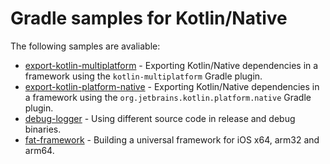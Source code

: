 # Gradle samples for Kotlin/Native

The following samples are avaliable:

 - [export-kotlin-multiplatform](export-kotlin-multiplatform) - Exporting Kotlin/Native dependencies in a framework using the `kotlin-multiplatform` Gradle plugin.
 - [export-kotlin-platform-native](export-kotlin-platform-native) - Exporting Kotlin/Native dependencies in a framework using the `org.jetbrains.kotlin.platform.native` Gradle plugin.
 - [debug-logger](debug-logger) - Using different source code in release and debug binaries.
 - [fat-framework](fat-framework) - Building a universal framework for iOS x64, arm32 and arm64.